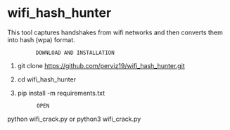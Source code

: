 # wifi_hash_hunter
This tool captures handshakes from wifi networks and then converts them into hash (wpa) format.

             DOWNLOAD AND INSTALLATION

1) git clone https://github.com/perviz19/wifi_hash_hunter.git

2) cd wifi_hash_hunter

3) pip install -m requirements.txt


             OPEN

python wifi_crack.py   or  python3 wifi_crack.py


